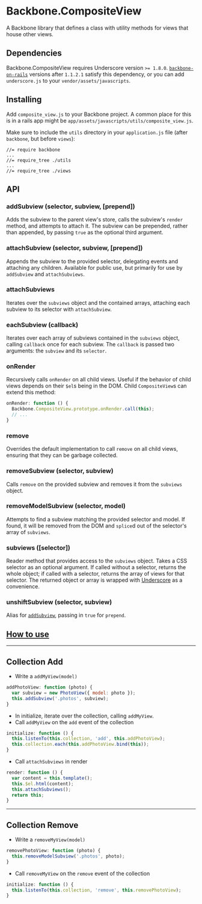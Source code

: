 # Backbone.CompositeView

A Backbone library that defines a class with utility methods for views
that house other views.

## Dependencies

Backbone.CompositeView requires Underscore version `>= 1.8.0`.
[`backbone-on-rails`][backbone-on-rails] versions after `1.1.2.1`
satisfy this dependency, or you can add `underscore.js` to your
`vendor/assets/javascripts`.

[backbone-on-rails]: https://github.com/meleyal/backbone-on-rails

## Installing

Add `composite_view.js` to your Backbone project. A common place for
this is in a rails app might be
`app/assets/javascripts/utils/composite_view.js`.

Make sure to include the `utils` directory in your `application.js` file
(after `backbone`, but before `views`):
```
//= require backbone
...
//= require_tree ./utils
...
//= require_tree ./views
```

## API

### addSubview (selector, subview, [prepend])
Adds the subview to the parent view's store, calls the subview's
`render` method, and attempts to attach it. The subview can be
prepended, rather than appended, by passing `true` as the optional third
argument.

### attachSubview (selector, subview, [prepend])
Appends the subview to the provided selector, delegating events and
attaching any children. Available for public use, but primarily for use
by `addSubview` and `attachSubviews`.

### attachSubviews
Iterates over the `subviews` object and the contained arrays, attaching
each subview to its selector with `attachSubview`.

### eachSubview (callback)
Iterates over each array of subviews contained in the `subviews` object,
calling `callback` once for each subview. The `callback` is passed two
arguments: the `subview` and its `selector`.

### onRender
Recursively calls `onRender` on all child views. Useful if the behavior
of child views depends on their `$el`s being in the DOM. Child
`CompositeView`s can extend this method:

```js
onRender: function () {
  Backbone.CompositeView.prototype.onRender.call(this);
  // ...
}
```

### remove
Overrides the default implementation to call `remove` on all child
views, ensuring that they can be garbage collected.

### removeSubview (selector, subview)
Calls `remove` on the provided subview and removes it from the `subviews`
object.

### removeModelSubview (selector, model)
Attempts to find a subview matching the provided selector and model. If
found, it will be removed from the DOM and `splice`d out of the
selector's array of `subviews`.

### subviews ([selector])
Reader method that provides access to the `subviews` object. Takes a CSS
selector as an optional argument. If called without a selector, returns
the whole object; if called with a selector, returns the array of views
for that selector. The returned object or array is wrapped with
[Underscore][underscore-js] as a convenience.

[underscore-js]: http://underscorejs.org

### unshiftSubview (selector, subview)
Alias for [`addSubview`](#addsubview-selector-subview-prepend), passing
in `true` for `prepend`.

## [How to use][slideshow]

[slideshow]: https://docs.google.com/presentation/d/1kwljAhbMs-BE_y-dXWd08_Cr1Gh9reA4R9u1E2zZtbo/edit?usp=sharing

---

## Collection Add

+ Write a `addMyView(model)`

```javascript
addPhotoView: function (photo) {
  var subview = new PhotoView({ model: photo });
  this.addSubview('.photos', subview);
}
```

+ In initialize, iterate over the collection, calling `addMyView`.
+ Call `addMyView` on the `add` event of the collection

```javascript
initialize: function () {
  this.listenTo(this.collection, 'add', this.addPhotoView);
  this.collection.each(this.addPhotoView.bind(this));
}
```

+ Call `attachSubviews` in render

```javascript
render: function () {
  var content = this.template();
  this.$el.html(content);
  this.attachSubviews();
  return this;
}
```

---

## Collection Remove

+ Write a `removeMyView(model)`
```javascript
removePhotoView: function (photo) {
  this.removeModelSubview('.photos', photo);
}
```

+ Call `removeMyView` on the `remove` event of the collection
```javascript
initialize: function () {
  this.listenTo(this.collection, 'remove', this.removePhotoView);
}
```
